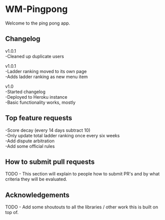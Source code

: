 WM-Pingpong
===========================

Welcome to the ping pong app.


Changelog
---------------------------

v1.0.1  
-Cleaned up duplicate users

v1.0.1  
-Ladder ranking moved to its own page  
-Adds ladder ranking as new menu item  

v1.0  
-Started changelog  
-Deployed to Heroku instance  
-Basic functionality works, mostly  


Top feature requests
---------------------------

-Score decay (every 14 days subtract 10)  
-Only update total ladder ranking once every six weeks  
-Add dispute arbitration  
-Add some official rules  


How to submit pull requests
---------------------------

TODO - This section will explain to people how to submit PR's and by what criteria they will be evaluated.


Acknowledgements
---------------------------

TODO - Add some shoutouts to all the libraries / other work this is built on top of.